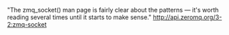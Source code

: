 "The zmq_socket() man page is fairly clear about the patterns — it's worth reading several times until it starts to make sense."
http://api.zeromq.org/3-2:zmq-socket
